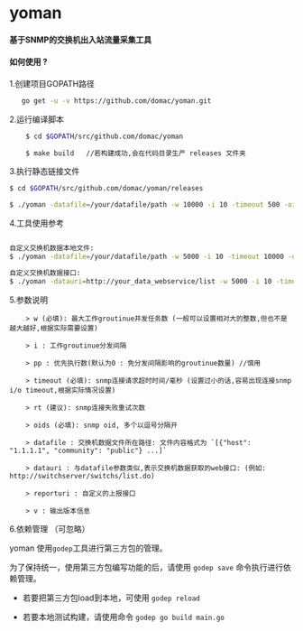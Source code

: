 # yoman

#### 基于SNMP的交换机出入站流量采集工具


#### 如何使用 ?


1.创建项目GOPATH路径

```sh
   go get -u -v https://github.com/domac/yoman.git
```

2.运行编译脚本

```sh
    $ cd $GOPATH/src/github.com/domac/yoman
    
    $ make build   //若构建成功,会在代码目录生产 releases 文件夹
```

3.执行静态链接文件

```sh
$ cd $GOPATH/src/github.com/domac/yoman/releases 

$ ./yoman -datafile=/your/datafile/path -w 10000 -i 10 -timeout 500 -oids=1.3.6.1.2.1.31.1.1.1.6
```

4.工具使用参考

```sh

自定义交换机数据本地文件:
$ ./yoman -datafile=/your/datafile/path -w 5000 -i 10 -timeout 10000 -oids=1.3.6.1.2.1.31.1.1.1.6 -rt 5

自定义交换机数据接口:
$ ./yoman -datauri=http://your_data_webservice/list -w 5000 -i 10 -timeout 10000 -oids=1.3.6.1.2.1.31.1.1.1.6 -rt 5


```


5.参数说明

```
    > w (必填): 最大工作groutinue并发任务数 (一般可以设置相对大的整数,但也不是越大越好,根据实际需要设置)

    > i : 工作groutinue分发间隔

    > pp : 优先执行数(默认为0 : 免分发间隔影响的groutinue数量) //慎用

    > timeout (必填): snmp连接请求超时时间/毫秒 (设置过小的话,容易出现连接snmp i/o timeout,根据实际情况设置)
    
    > rt (建议): snmp连接失败重试次数

    > oids (必填): snmp oid, 多个以逗号分隔开

    > datafile : 交换机数据文件所在路径: 文件内容格式为 `[{"host": "1.1.1.1", "community": "public"} ...]`
    
    > datauri : 与datafile参数类似,表示交换机数据获取的web接口: (例如: http://switchserver/switchs/list.do) 

    > reporturi : 自定义的上报接口      

    > v : 输出版本信息                                                                                                                                                   

```


6.依赖管理 （可忽略）

yoman 使用`godep`工具进行第三方包的管理。

为了保持统一，使用第三方包编写功能的后，请使用 `godep save` 命令执行进行依赖管理。

 - 若要把第三方包load到本地，可使用 `godep reload`

 - 若要本地测试构建，请使用命令 `godep go build main.go`